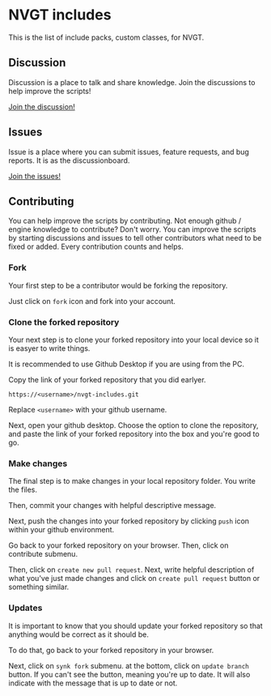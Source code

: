 # NVGT includes

This is the list of include packs, custom classes, for NVGT.

## Discussion

Discussion is a place to talk and share knowledge. Join the discussions to help improve the scripts!

[Join the discussion!](https://github.com/harrymkt/nvgt-includes/discussions)

## Issues

Issue is a place where you can submit issues, feature requests, and bug reports. It is as the discussionboard.

[Join the issues!](https://github.com/harrymkt/nvgt-includes/issues)

## Contributing

You can help improve the scripts by contributing. Not enough github / engine knowledge to contribute? Don't worry. You can improve the scripts by starting discussions and issues to tell other contributors what need to be fixed or added. Every contribution counts and helps.

### Fork

Your first step to be a contributor would be forking the repository.

Just click on `fork` icon and fork into your account.

### Clone the forked repository

Your next step is to clone your forked repository into your local device so it is easyer to write things.

It is recommended to use Github Desktop if you are using from the PC.

Copy the link of your forked repository that you did earlyer.

```
https://<username>/nvgt-includes.git
```

Replace `<username>` with your github username.

Next, open your github desktop. Choose the option to clone the repository, and paste the link of your forked repository into the box and you're good to go.

### Make changes

The final step is to make changes in your local repository folder. You write the files.

Then, commit your changes with helpful descriptive message.

Next, push the changes into your forked repository by clicking `push` icon within your github environment.

Go back to your forked repository on your browser. Then, click on contribute submenu.

Then, click on `create new pull request`. Next, write helpful description of what you've just made changes and click on `create pull request` button or something similar.

### Updates

It is important to know that you should update your forked repository so that anything would be correct as it should be.

To do that, go back to your forked repository in your browser.

Next, click on `synk fork` submenu. at the bottom, click on `update branch` button. If you can't see the button, meaning you're up to date. It will also indicate with the message that is up to date or not.
